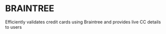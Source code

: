 # BRAINTREE
Efficiently validates credit cards using Braintree and provides live CC details to users
